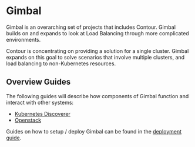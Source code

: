 # Gimbal

Gimbal is an overarching set of projects that includes Contour.  Gimbal builds on and expands to look at Load Balancing through more complicated environments.

Contour is concentrating on providing a solution for a single cluster.  Gimbal expands on this goal to solve scenarios that involve multiple clusters, and load balancing to non-Kubernetes resources.  

## Overview Guides

The following guides will describe how components of Gimbal function and interact with other systems:

- [Kubernetes Discoverer](guides/discoverer/kubernetes/README.md)
- [Openstack](docs/discoverer/openstack/README.md)

Guides on how to setup / deploy Gimbal can be found in the [deployment guide](../deployment/README.md). 

